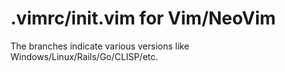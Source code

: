 # .vimrc/init.vim for Vim/NeoVim

The branches indicate various versions like Windows/Linux/Rails/Go/CLISP/etc.

